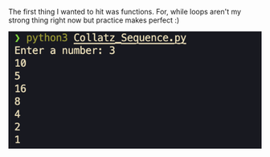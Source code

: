The first thing I wanted to hit was functions. For, while loops aren't my strong thing
right now but practice makes perfect :)

![Screenshot](https://github.com/ArtistYay/Python_Projects/blob/main/1.Collatz-Sequence/Screenshot%202023-06-05%20at%209.50.14%20PM.png)